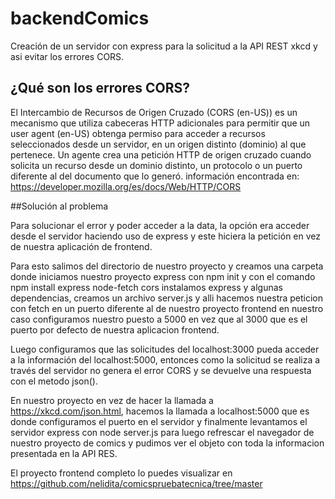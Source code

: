 # backendComics

Creación de un servidor con express para la solicitud a la API  REST xkcd y asi evitar los errores CORS.

## ¿Qué son los errores CORS?

El Intercambio de Recursos de Origen Cruzado (CORS (en-US)) es un mecanismo que utiliza cabeceras HTTP 
adicionales para permitir que un user agent (en-US) obtenga permiso para acceder a recursos seleccionados 
desde un servidor, en un origen distinto (dominio) al que pertenece. Un agente crea una petición HTTP de 
origen cruzado cuando solicita un recurso desde un dominio distinto, un protocolo o un puerto diferente al
del documento que lo generó.
información encontrada en: https://developer.mozilla.org/es/docs/Web/HTTP/CORS

##Solución al problema

Para solucionar el error y poder acceder a la data, la opción era acceder desde el servidor haciendo uso de
express y este hiciera la petición en vez de nuestra aplicación de frontend.

Para esto salimos del directorio de nuestro proyecto y creamos una carpeta donde iniciamos nuestro proyecto
express con npm init y con el comando npm install express node-fetch cors instalamos express y algunas
dependencias, creamos un archivo server.js y alli hacemos nuestra peticion con fetch en un puerto diferente 
al de nuestro proyecto frontend en nuestro caso configuramos nuestro puesto a 5000 en vez que al 3000 que es
el puerto por defecto de nuestra aplicacion frontend.

Luego configuramos que las solicitudes del localhost:3000 pueda acceder a la información del localhost:5000,
entonces como la solicitud se realiza a través del servidor no genera el error CORS y se devuelve una
respuesta con el metodo json().

En nuestro proyecto en vez de hacer la llamada a https://xkcd.com/json.html, hacemos la llamada a 
localhost:5000 que es donde configuramos el puerto en el servidor y finalmente levantamos el servidor express
con node server.js para luego refrescar el navegador de nuestro proyecto de comics y pudimos ver el objeto con
toda la informacion presentada en la API RES.


El proyecto frontend completo lo puedes visualizar en https://github.com/nelidita/comicspruebatecnica/tree/master

